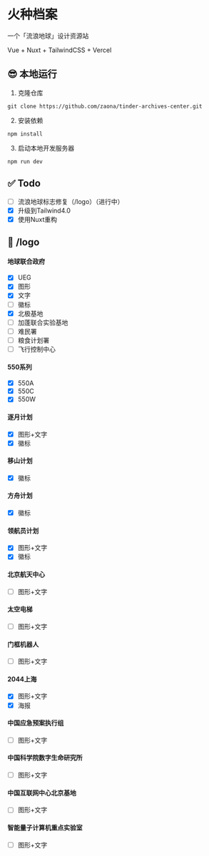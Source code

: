 # 火种档案

一个「流浪地球」设计资源站

Vue + Nuxt + TailwindCSS + Vercel

## 😎 本地运行

1. 克隆仓库

```shell
git clone https://github.com/zaona/tinder-archives-center.git
```

2. 安装依赖

```shell
npm install
```

3. 启动本地开发服务器

```shell
npm run dev
```

## ✅ Todo

- [ ] 流浪地球标志修复（/logo）（进行中）
- [x] 升级到Tailwind4.0
- [x] 使用Nuxt重构

## 🚩 /logo

#### 地球联合政府

- [x] UEG
- [x] 图形
- [x] 文字
- [ ] 徽标
- [x] 北极基地
- [ ] 加蓬联合实验基地
- [ ] 难民署
- [ ] 粮食计划署
- [ ] 飞行控制中心

#### 550系列

- [x] 550A
- [x] 550C
- [x] 550W

#### 逐月计划

- [x] 图形+文字
- [x] 徽标

#### 移山计划

- [x] 徽标

#### 方舟计划

- [x] 徽标

#### 领航员计划

- [x] 图形+文字
- [x] 徽标

#### 北京航天中心

- [ ] 图形+文字

#### 太空电梯

- [ ] 图形+文字

#### 门框机器人

- [ ] 图形+文字

#### 2044上海

- [x] 图形+文字
- [x] 海报

#### 中国应急预案执行组

- [ ] 图形+文字

#### 中国科学院数字生命研究所

- [ ] 图形+文字

#### 中国互联网中心北京基地

- [ ] 图形+文字

#### 智能量子计算机重点实验室

- [ ] 图形+文字
